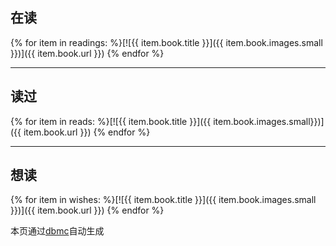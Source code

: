 ## 在读

{% for item in readings: %}[![{{ item.book.title }}]({{ item.book.images.small }})]({{ item.book.url }}) {% endfor %}

---

## 读过

{% for item in reads: %}[![{{ item.book.title }}]({{ item.book.images.small}})]({{ item.book.url }}) {% endfor %}

---

## 想读

{% for item in wishes: %}[![{{ item.book.title }}]({{ item.book.images.small }})]({{ item.book.url }}) {% endfor %}

本页通过[dbmc](https://github.com/whilgeek/dbmc)自动生成
